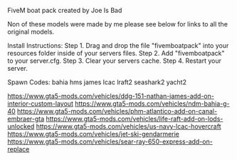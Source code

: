 FiveM boat pack created by Joe Is Bad

Non of these models were made by me please see below for links to all the original models.

Install Instructions:
Step 1. Drag and drop the file "fivemboatpack" into your resources folder inside of your servers files.
Step 2. Add "fivemboatpack" to your server.cfg.
Step 3. Clear your servers cache.
Step 4. Restart your server.

Spawn Codes:
bahia
hms
james
lcac
lraft2
seashark2
yacht2

https://www.gta5-mods.com/vehicles/ddg-151-nathan-james-add-on-interior-custom-layout
https://www.gta5-mods.com/vehicles/ndm-bahia-g-40
https://www.gta5-mods.com/vehicles/phm-atlantico-add-on-canal-embraer-gta
https://www.gta5-mods.com/vehicles/life-raft-add-on-lods-unlocked
https://www.gta5-mods.com/vehicles/us-navy-lcac-hovercraft
https://www.gta5-mods.com/vehicles/jet-ski-gendarmerie
https://www.gta5-mods.com/vehicles/sear-ray-650-express-add-on-replace